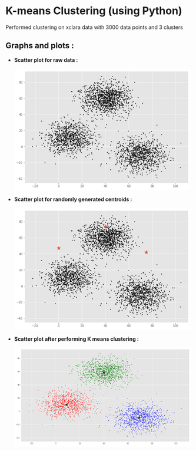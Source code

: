 # K-means Clustering (using Python)

Performed clustering on xclara data with 3000 data points and 3 clusters

## Graphs and plots :

- **Scatter plot for raw data :**

	![](plot_data.png)

- **Scatter plot for randomly generated centroids :**

	![](plot_centroids.png)

- **Scatter plot after performing K means clustering :**
	
	![](plot_clusters.png)
